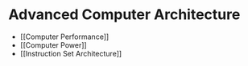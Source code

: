 # Advanced Computer Architecture
- [[Computer Performance]]
- [[Computer Power]]
- [[Instruction Set Architecture]]